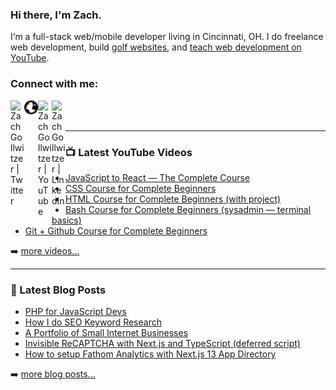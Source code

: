 ### Hi there, I'm Zach. 

I‘m a full-stack web/mobile developer living in Cincinnati, OH. I do freelance web development, build [golf websites](https://www.thediygolfer.com), and [teach web development on YouTube](https://www.youtube.com/@zachgoll).

### Connect with me:

[<img align="left" alt="Zach Gollwitzer | Twitter" width="22px" src="https://cdn.jsdelivr.net/npm/simple-icons@v3/icons/twitter.svg" />][twitter]
[<img align="left" alt="Zach Gollwitzer Website" width="22px" src="https://raw.githubusercontent.com/iconic/open-iconic/master/svg/globe.svg" />][website]
[<img align="left" alt="Zach Gollwitzer | YouTube" width="22px" src="https://cdn.jsdelivr.net/npm/simple-icons@v3/icons/youtube.svg" />][youtube]
[<img align="left" alt="Zach Gollwitzer | LinkedIn" width="22px" src="https://cdn.jsdelivr.net/npm/simple-icons@v3/icons/linkedin.svg" />][linkedin]

<br />
<br />

---

### 📺 Latest YouTube Videos

<!-- YOUTUBE:START -->
- [JavaScript to React — The Complete Course](https://www.youtube.com/watch?v=BHsM7EBrH80)
- [CSS Course for Complete Beginners](https://www.youtube.com/watch?v=jQr-bM6-XTc)
- [HTML Course for Complete Beginners &lpar;with project&rpar;](https://www.youtube.com/watch?v=4jk56yH6gj4)
- [Bash Course for Complete Beginners &lpar;sysadmin — terminal basics&rpar;](https://www.youtube.com/watch?v=ePWxJmorm9w)
- [Git + Github Course for Complete Beginners](https://www.youtube.com/watch?v=NuAJrdCxZUQ)
<!-- YOUTUBE:END -->

➡️ [more videos...][youtube]

---

### 📕 Latest Blog Posts

<!-- BLOG-POST-LIST:START -->
- [PHP for JavaScript Devs](https://www.zachgollwitzer.com/posts/php-for-javascript-devs)
- [How I do SEO Keyword Research](https://www.zachgollwitzer.com/posts/how-i-do-seo-keyword-research)
- [A Portfolio of Small Internet Businesses](https://www.zachgollwitzer.com/posts/portfolio-small-internet-businesses)
- [Invisible ReCAPTCHA with Next.js and TypeScript &lpar;deferred script&rpar;](https://www.zachgollwitzer.com/posts/invisible-recaptcha-nextjs-typescript)
- [How to setup Fathom Analytics with Next.js 13 App Directory](https://www.zachgollwitzer.com/posts/fathom-analytics-nextjs13-app-directory)
<!-- BLOG-POST-LIST:END -->

➡️ [more blog posts...][website]

[website]: https://www.zachgollwitzer.com
[twitter]: https://twitter.com/zg_dev
[youtube]: https://www.youtube.com/@zachgoll
[linkedin]: https://www.linkedin.com/in/zachgollwitzer/
[medium]: https://medium.com/@zach.gollwitzer
[passportjsplaylist]: https://www.youtube.com/playlist?list=PLYQSCk-qyTW2ewJ05f_GKHtTIzjynDgjK
[bashplaylist]: https://www.youtube.com/playlist?list=PLYQSCk-qyTW0d88jNocdi_YIFMA5Fnpug
[gitplaylist]: https://www.youtube.com/playlist?list=PLYQSCk-qyTW3lX_dyw0R2eVzNGB3Tlv9S
[wordpressplaylist]: https://www.youtube.com/playlist?list=PLYQSCk-qyTW0OeGf9LkQkev4ItNRdCVoN
[golfapp]: https://training.thediygolfer.com/courses/2/info
[golfblog]: https://www.thediygolfer.com
